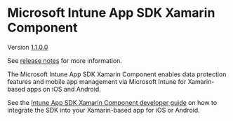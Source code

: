 # Microsoft Intune App SDK Xamarin Component

Version [1.1.0.0](https://github.com/msintuneappsdk/intune-app-sdk-xamarin/releases)

See [release notes](https://github.com/msintuneappsdk/intune-app-sdk-xamarin/releases) for more information.

The Microsoft Intune App SDK Xamarin Component enables data protection features and mobile app management via Microsoft Intune for Xamarin-based apps on iOS and Android.

See the [Intune App SDK Xamarin Component developer guide](https://docs.microsoft.com/intune/develop/intune-app-sdk-xamarin) on how to integrate the SDK into your Xamarin-based app for iOS or Android.
